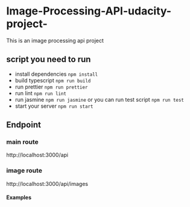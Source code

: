 # Image-Processing-API-udacity-project-
This is an image processing api project 
## script you need to run
* install dependencies ` npm install `
* build typescript ` npm run build `
* run prettier ` npm run prettier `
* run lint `npm run lint`
* run jasmine `npm run jasmine` or you can run test script `npm run test`
* start your server `npm run start`
## Endpoint
### main route
http://localhost:3000/api
### image route
http://localhost:3000/api/images

#### Examples


